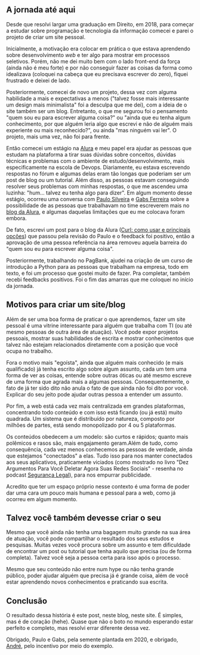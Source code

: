 ## A jornada até aqui

Desde que resolvi largar uma graduação em Direito, em 2018, para começar a estudar sobre programação e tecnologia da informação comecei e parei o projeto de criar um site pessoal.

Inicialmente, a motivação era colocar em prática o que estava aprendendo sobre desenvolvimento _web_ e ter algo para mostrar em processos seletivos. Porém, não me dei muito bem com o lado front-end da força (ainda não é meu forte) e por não conseguir fazer as coisas da forma como idealizava (coloquei na cabeça que eu precisava escrever do zero), fiquei frustrado e deixei de lado.

Posteriormente, comecei de novo um projeto, dessa vez com alguma habilidade a mais e expectativas a menos ("talvez fosse mais interessante um design mais minimalista" foi a desculpa que me dei), com a ideia de o site também ser um blog. Entretanto, o que me segurou foi o pensamento "quem sou eu para escrever alguma coisa?" ou "ainda que eu tenha algum conhecimento, por que alguém leria algo que escrevi e não de alguém mais experiente ou mais reconhecido?", ou ainda "mas ninguém vai ler". O projeto, mais uma vez, não foi para frente.

Então comecei um estágio na [Alura](https://www.alura.com.br/) e meu papel era ajudar as pessoas que estudam na plataforma a tirar suas dúvidas sobre conceitos, dúvidas técnicas e problemas com o ambiente de estudo/desenvolvimento, mais especificamente na escola de Devops. Diariamente, eu estava escrevendo respostas no fórum e algumas delas eram tão longas que poderiam ser um post de blog ou um tutorial. Além disso, as pessoas estavam conseguindo resolver seus problemas com minhas respostas, o que me ascendeu uma luzinha: "hum... talvez eu tenha algo para dizer". Em algum momento desse estágio, ocorreu uma conversa com [Paulo Silveira](https://www.linkedin.com/in/paulosilveira/) e [Gabs Ferreira](https://www.linkedin.com/in/gabsferreira/) sobre a possibilidade de as pessoas que trabalhavam no time escreverem mais no [blog da Alura](https://www.alura.com.br/artigos), e algumas daquelas limitações que eu me colocava foram embora.

De fato, escrevi um post para o blog da Alura ([Curl: como usar e principais opções](https://www.alura.com.br/artigos/curl-como-usar)) que passou pela revisão do Paulo e o feedback foi positivo, então a aprovação de uma pessoa referência na área removeu aquela barreira do "quem sou eu para escrever alguma coisa".

Posteriormente, trabalhando no PagBank, ajudei na criação de um curso de introdução a Python para as pessoas que trabalham na empresa, todo em texto, e foi um processo que gostei muito de fazer. Pra completar, também recebi feedbacks positivos. Foi o fim das amarras que me coloquei no início da jornada.

## Motivos para criar um site/blog

Além de ser uma boa forma de praticar o que aprendemos, fazer um site pessoal é uma vitrine interessante para alguém que trabalha com TI (ou até mesmo pessoas de outra área de atuação). Você pode expor projetos pessoais, mostrar suas habilidades de escrita e mostrar conhecimentos que talvez não estejam relacionados diretamente com a posição que você ocupa no trabalho.

Fora o motivo mais "egoísta", ainda que alguém mais conhecido (e mais qualificado) já tenha escrito algo sobre algum assunto, cada um tem uma forma de ver as coisas, entende sobre outras óticas ou até mesmo escreve de uma forma que agrada mais a algumas pessoas. Consequentemente, o fato de já ter sido dito não anula o fato de que ainda não foi dito por você. Explicar do seu jeito pode ajudar outras pessoa a entender um assunto.

Por fim, a web está cada vez mais centralizada em grandes plataformas, concentrando todo conteúdo e com isso está ficando (ou já está) muito quadrada. Um sistema que é distribuído por natureza, composto por milhões de partes, está sendo monopolizado por 4 ou 5 plataformas.

Os conteúdos obedecem a um modelo: são curtos e rápidos; quanto mais polêmicos e rasos são, mais engajamento geram.Além de tudo, como consequência, cada vez menos conhecemos as pessoas de verdade, ainda que estejamos "conectados" a elas. Tudo isso para nos manter conectados aos seus aplicativos, praticamente viciados (como mostrado no livro "Dez Argumentos Para Você Deletar Agora Suas Redes Sociais" - resenha no podcast [Segurança Legal](https://www.segurancalegal.com/2019/04/episodio-195-dez-argumentos-para-voce-deletar-agora-suas-redes-sociais/)), para nos empurrar publicidade.

Acredito que ter um espaço próprio nesse contexto é uma forma de poder dar uma cara um pouco mais humana e pessoal para a web, como já ocorreu em algum momento.

## Talvez você também devesse criar o seu

Mesmo que você ainda não tenha uma bagagem muito grande na sua área de atuação, você pode compartilhar o resultado dos seus estudos e pesquisas. Muitas vezes você procura sobre um assunto e tem dificuldade de encontrar um post ou tutorial que tenha aquilo que precisa (ou de forma completa). Talvez você seja a pessoa certa para isso após o processo.

Mesmo que seu conteúdo não entre num hype ou não tenha grande público, poder ajudar alguém que precisa já é grande coisa, além de você estar aprendendo novos conhecimentos e praticando sua escrita.

## Conclusão

O resultado dessa história é este post, neste blog, neste site. É simples, mas é de coração (hehe). Quase que não o boto no mundo esperando estar perfeito e completo, mas resolvi errar diferente dessa vez.

Obrigado, Paulo e Gabs, pela semente plantada em 2020, e obrigado, [André](https://www.linkedin.com/in/silva-andrre/), pelo incentivo por meio do exemplo.
